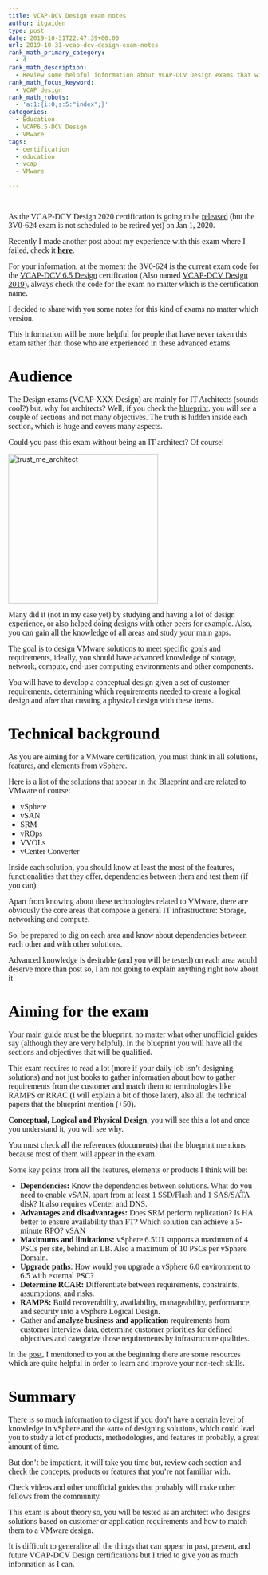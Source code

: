 ```yaml
---
title: VCAP-DCV Design exam notes
author: itgaiden
type: post
date: 2019-10-31T22:47:39+00:00
url: 2019-10-31-vcap-dcv-design-exam-notes
rank_math_primary_category:
  - 4
rank_math_description:
  - Review some helpful information about VCAP-DCV Design exams that will help you how to approach this kind of exams.
rank_math_focus_keyword:
  - VCAP design
rank_math_robots:
  - 'a:1:{i:0;s:5:"index";}'
categories:
  - Education
  - VCAP6.5-DCV Design
  - VMware
tags:
  - certification
  - education
  - vcap
  - VMware

---
```

&nbsp;

<span style="font-family: Nunito; font-size: 16px;">As the VCAP-DCV Design 2020 certification is going to be <a href="https://www.vmware.com/content/dam/digitalmarketing/vmware/en/pdf/certification/vmw-certification-retired-exams.pdf">released</a> (but the 3V0-624 exam is not scheduled to be retired yet) on Jan 1, 2020.</span>

<span style="font-size: 16px; font-family: Nunito;">Recently I made another post about my experience with this exam where I failed, check it <a href="https://wp.me/p98Ovg-js"><span style="text-decoration: underline;"><strong>here</strong></span></a>.</span>

<span style="font-size: 16px; font-family: Nunito;">For your information, at the moment the 3V0-624 is the current exam code for the <a href="https://www.vmware.com/education-services/certification/vcap6-5-dcv-design-exam.html">VCAP-DCV 6.5 Design</a> certification (Also named <a href="https://www.vmware.com/education-services/certification/vcap-dcv-design.html">VCAP-DCV Design 2019</a>), always check the code for the exam no matter which is the certification name.</span>

<span style="font-family: Nunito; font-size: 16px;">I decided to share with you some notes for this kind of exams no matter which version. </span>

<span style="font-family: Nunito; font-size: 16px;">This information will be more helpful for people that have never taken this exam rather than those who are experienced in these advanced exams.<br /> </span>

# <span style="color: #000000;"><strong><span style="font-family: Nunito; font-size: 32px;">Audience</span></strong></span>

<span style="font-family: Nunito; font-size: 16px;">The Design exams (VCAP-XXX Design) are mainly for IT Architects (sounds cool?) but, why for architects? Well, if you check the <a href="https://www.vmware.com/content/dam/digitalmarketing/vmware/en/pdf/certification/vmw-vcap65-dcv-design-3v0-624-guide.pdf">blueprint</a>, you will see a couple of sections and not many objectives. The truth is hidden inside each section, which is huge and covers many aspects.</span>

<span style="font-family: Nunito; font-size: 16px;">Could you pass this exam without being an IT architect? Of course!</span>

<img loading="lazy" class="alignnone size-medium wp-image-1288" src="/wp-content/uploads/2019/10/trustme_architect-300x300.jpg" alt="trust_me_architect" width="300" height="300" srcset="/wp-content/uploads/2019/10/trustme_architect-300x300.jpg 300w, /wp-content/uploads/2019/10/trustme_architect-150x150.jpg 150w, /wp-content/uploads/2019/10/trustme_architect.jpg 630w" sizes="(max-width: 300px) 100vw, 300px" /> 

<span style="font-family: Nunito; font-size: 16px;">Many did it (not in my case yet) by studying and having a lot of design experience, or also helped doing designs with other peers for example. Also, you can gain all the knowledge of all areas and study your main gaps.</span>

<span style="font-family: Nunito; font-size: 16px;">The goal is to design VMware solutions to meet specific goals and requirements, ideally, you should have advanced knowledge of storage, network, compute, end-user computing environments and other components.</span>

<span style="font-family: Nunito; font-size: 16px;">You will have to develop a conceptual design given a set of customer requirements, determining which requirements needed to create a logical design and after that creating a physical design with these items.</span>

# <span style="color: #000000;"><strong><span style="font-family: Nunito; font-size: 32px;">Technical background</span></strong></span>

<span style="font-family: Nunito; font-size: 16px;">As you are aiming for a VMware certification, you must think in all solutions, features, and elements from vSphere.</span>

<span style="font-family: Nunito; font-size: 16px;">Here is a list of the solutions that appear in the Blueprint and are related to VMware of course:</span>

<ul style="list-style-type: square;">
  <li>
    <span style="font-family: Nunito; font-size: 16px;">vSphere</span>
  </li>
  <li>
    <span style="font-family: Nunito; font-size: 16px;">vSAN</span>
  </li>
  <li>
    <span style="font-family: Nunito; font-size: 16px;">SRM</span>
  </li>
  <li>
    <span class="st" style="font-family: Nunito; font-size: 16px;">vROps</span>
  </li>
  <li>
    <span style="font-family: Nunito; font-size: 16px;">VVOLs</span>
  </li>
  <li>
    <span style="font-size: 16px; font-family: Nunito;">vCenter Converter<br /> </span>
  </li>
</ul>

<span style="font-family: Nunito; font-size: 16px;">Inside each solution, you should know at least the most of the features, functionalities that they offer, dependencies between them and test them (if you can).</span>

<span style="font-family: Nunito; font-size: 16px;">Apart from knowing about these technologies related to VMware, there are obviously the core areas that compose a general IT infrastructure: Storage, networking and compute.</span>

<span style="font-family: Nunito; font-size: 16px;">So, be prepared to dig on each area and know about dependencies between each other and with other solutions.</span>

<span style="font-family: Nunito; font-size: 16px;">Advanced knowledge is desirable (and you will be tested) on each area would deserve more than post so, I am not going to explain anything right now about it 🙂</span>

# <span style="color: #000000;"><strong><span style="font-family: Nunito; font-size: 32px;">Aiming for the exam</span></strong></span>

<span style="font-family: Nunito; font-size: 16px;">Your main guide must be the blueprint, no matter what other unofficial guides say (although they are very helpful). In the blueprint you will have all the sections and objectives that will be qualified.</span>

<span style="font-family: Nunito; font-size: 16px;">This exam requires to read a lot (more if your daily job isn&#8217;t designing solutions) and not just books to gather information about how to gather requirements from the customer and match them to terminologies like RAMPS or RRAC (I will explain a bit of those later), also all the technical papers that the blueprint mention (+50).</span>

<span style="font-family: Nunito; font-size: 16px;"><strong>Conceptual, Logical and Physical Design</strong>, you will see this a lot and once you understand it, you will see why.</span>

<span style="font-family: Nunito; font-size: 16px;">You must check all the references (documents) that the blueprint mentions because most of them will appear in the exam.</span>

<span style="font-family: Nunito; font-size: 16px;">Some key points from all the features, elements or products I think will be:</span>

  * <span style="font-family: Nunito; font-size: 16px;"><strong>Dependencies:</strong> Know the dependencies between solutions. What do you need to enable vSAN, apart from at least 1 SSD/Flash and 1 SAS/SATA disk? It also requires vCenter and DNS.</span>
  * <span style="font-family: Nunito; font-size: 16px;"><strong>Advantages and disadvantages:</strong> Does SRM perform replication? Is HA better to ensure availability than FT? Which solution can achieve a 5-minute RPO? vSAN</span>
  * <span style="font-family: Nunito; font-size: 16px;"><strong>Maximums and limitations:</strong> vSphere 6.5U1 supports a maximum of 4 PSCs per site, behind an LB. Also a maximum of 10 PSCs per vSphere Domain.<br /> </span>
  * <span style="font-family: Nunito; font-size: 16px;"><strong>Upgrade paths</strong>: How would you upgrade a vSphere 6.0 environment to 6.5 with external PSC?<br /> </span>
  * <span style="font-family: Nunito; font-size: 16px;"><strong>Determine RCAR:</strong> Differentiate between requirements, constraints, assumptions, and risks.</span>
  * <span style="font-family: Nunito; font-size: 16px;"><strong>RAMPS:</strong> Build recoverability, availability, manageability, performance, and security into a vSphere Logical Design.</span>
  * <span style="font-family: Nunito; font-size: 16px;">Gather and <strong>analyze business and application</strong> requirements from customer interview data, determine customer priorities for defined objectives and categorize those requirements by infrastructure qualities.<br /> </span>

<span style="font-family: Nunito; font-size: 16px;">In the <a href="https://wp.me/p98Ovg-js">post</a>, I mentioned to you at the beginning there are some resources which are quite helpful in order to learn and improve your non-tech skills. </span>

# <span style="color: #000000; font-size: 32px;"><strong><span style="font-family: Nunito;">Summary</span></strong></span>

<span style="font-size: 16px; font-family: Nunito;">There is so much information to digest if you don&#8217;t have a certain level of knowledge in vSphere and the «art» of designing solutions, which could lead you to study a lot of products, methodologies, and features in probably, a great amount of time.</span>

<span style="font-size: 16px; font-family: Nunito;">But don&#8217;t be impatient, it will take you time but, review each section and check the concepts, products or features that you&#8217;re not familiar with. </span>

<span style="font-size: 16px; font-family: Nunito;">Check videos and other unofficial guides that probably will make other fellows from the community.</span>

<span style="font-family: Nunito; font-size: 16px;">This exam is about theory so, you will be tested as an architect who designs solutions based on customer or application requirements and how to match them to a VMware design.</span>

<span style="font-size: 16px; font-family: Nunito;">It is difficult to generalize all the things that can appear in past, present, and future VCAP-DCV Design certifications but I tried to give you as much information as I can.</span>